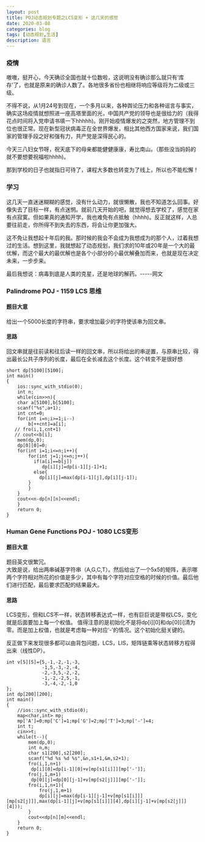 ```yaml
---
layout: post
title: POJ动态规划专题之LCS变形 + 这几天的感觉
date: 2020-03-08
categories: blog
tags: [动态规划,生活]
description: 语言
---
```


### 疫情
嗷嗷，挺开心，今天确诊全国也就十位数啦，这说明没有确诊那么就只有‘库存’了，也就是原来的确诊人数了。各地很多省份也相继将响应等级将为二级或三级。

不得不说，从1月24号到现在，一个多月以来，各种舆论压力和各种谣言与事实，确实这场疫情就想照进一座高塔里面的光，中国共产党的领导也是很给力的（我得花点时间将入党申请书填一下hhhhh)。刚开始疫情爆发的之突然，地方管理不到位也很正常。现在新型冠状病毒正在全世界爆发，相比其他西方国家来说，我们国家的管理手段之好和强有力，共产党是深得民心的。

今天三八妇女节呀，祝天底下的母亲都能健健康康，寿比南山。（那些没当妈妈的就不要想要祝福啦hhhh)。

那到学校的日子也就指日可待了，课程大多数也转变为了线上，所以也不能松懈！


### 学习
  这几天一直迷迷糊糊的感觉，没有什么动力，就很懒散，我也不知道怎么回事。好像失去了目标一样，有点迷惘。就前几天开始的吧，就觉得想去学校了，感觉在家有点寂寞。但如果真的通知开学，我也难免有点抵触（hhhh)。反正就这样，人总要往前走，你所得不到失去的东西，将会让你更加强大。

  这不免让我想起十年后的我。那时候的我会不会成为我想成为的那个人，过着我想过的生活。想到这里，我就想起了动态规划，我们求的10年或20年是一个大的最优解，而这个最大的最优解也是各个小部分的小最优解叠加而来，也就是现在决定未来，一步步来。

最后我想说：病毒到底是人类的克星，还是地球的解药。-----网文

### Palindrome POJ - 1159  LCS 思维

#### 题目大意
给出一个5000长度的字符串，要求增加最少的字符使该串为回文串。

#### 思路
回文串就是往前读和往后读一样的回文串，所以将给出的串逆置，与原串比较，得出最长公共子序列的长度，最后在全长减去这个长度。这个转变不是很好想

```
short dp[5100][5100];
int main()
{
    ios::sync_with_stdio(0);
    int n;
    while(cin>>n){
    char a[5100],b[5100];
    scanf("%s",a+1);
    int cnt=0;
    for(int i=n;i>=1;i--)
        b[++cnt]=a[i];
   // fro(i,1,cnt+1)
   // cout<<b[i];
    mem(dp,0);
    dp[0][0]=0;
    for(int i=1;i<=n;i++){
        for(int j=1;j<=n;j++){
          if(a[i]==b[j])
             dp[i][j]=dp[i-1][j-1]+1;
          else{
            dp[i][j]=max(dp[i-1][j],dp[i][j-1]);
        }
        }
    }
    cout<<n-dp[n][n]<<endl;
    }
    return 0;
}
```

### Human Gene Functions POJ - 1080 LCS变形

#### 题目大意
题目英文很繁冗。<br>
大致是说，给出两串碱基字符串（A,G,C,T）。然后给出了一个5x5的矩阵，表示哪两个字符相对所花的价值是多少，其中有每个字符对应空格的时候的价值。最后他们进行匹配，最后要求匹配的结果最大。

#### 思路
LCS变形，但和LCS不一样，状态转移表达式一样，也有巨巨说是带权LCS，变化就是后面要加上每一个权值。
值得注意的是初始化不是将dp[i][0]和dp[0][i]清为零。而是加上权值，也就是考虑每一种对应‘-’的情况。这个初始化挺关键的。

反正做下来发现很多都可以由背包问题，LCS，LIS，矩阵链乘等状态转移方程得出来（线性DP）。

```
int v[5][5]={5,-1,-2,-1,-3,
             -1,5,-3,-2,-4,
             -2,-3,5,-2,-2,
             -1,-2,-2,5,-1,
             -3,-4,-2,-1,0
};
int dp[200][200];
int main()
{
    //ios::sync_with_stdio(0);
    map<char,int> mp;
    mp['A']=0;mp['C']=1;mp['G']=2;mp['T']=3;mp['-']=4;
    int t;
    cin>>t;
    while(t--){
        mem(dp,0);
        int n,m;
        char s1[200],s2[200];
        scanf("%d %s %d %s",&n,s1+1,&m,s2+1);
        fro(i,1,n+1)
         dp[i][0]=dp[i-1][0]+v[mp[s1[i]]][mp['-']];
        fro(j,1,m+1)
         dp[0][j]=dp[0][j-1]+v[mp[s2[j]]][mp['-']];
        fro(i,1,n+1){
            fro(j,1,m+1)
            dp[i][j]=max(dp[i-1][j-1]+v[mp[s1[i]]][mp[s2[j]]],max(dp[i-1][j]+v[mp[s1[i]]][4],dp[i][j-1]+v[mp[s2[j]]][4]));
        }
        cout<<dp[n][m]<<endl;
    }
    return 0;
}
```





